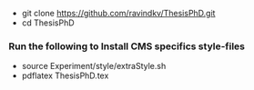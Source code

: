 
* git clone https://github.com/ravindkv/ThesisPhD.git
* cd ThesisPhD

### Run the following to Install CMS specifics style-files
* source Experiment/style/extraStyle.sh
* pdflatex ThesisPhD.tex 
